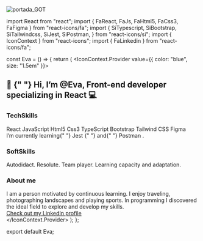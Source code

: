 ![portada_GOT](https://github.com/miskybox/miskybox/assets/139983709/d2ce0dbc-7686-4799-87f3-06a6a160a502)

import React from "react";
import { FaReact, FaJs, FaHtml5, FaCss3, FaFigma } from "react-icons/fa";
import {
  SiTypescript,
  SiBootstrap,
  SiTailwindcss,
  SiJest,
  SiPostman,
} from "react-icons/si";
import { IconContext } from "react-icons";
import { FaLinkedin } from "react-icons/fa";

const Eva = () => {
  return (
    <IconContext.Provider value={{ color: "blue", size: "1.5em" }}>
      <div className="profile">
        <h2 className="greeting">
          <span role="img" aria-label="wave">
            👋
          </span>{" "}
          Hi, I’m <span className="name">@Eva</span>, Front-end developer
          specializing in <span className="highlight">React</span> 💻
        </h2>
        <div className="skills">
          <h3>TechSkills</h3>
          <span className="icon">
            <FaReact />
            React
          </span>
          <span className="icon">
            <FaJs />
            JavaScript
          </span>
          <span className="icon">
            <FaHtml5 />
            Html5
          </span>
          <span className="icon">
            <FaCss3 />
            Css3
          </span>
          <span className="icon">
            <SiTypescript />
            TypeScript
          </span>
          <span className="icon">
            <SiBootstrap />
            Bootstrap
          </span>
          <span className="icon">
            <SiTailwindcss />
            Tailwind CSS
          </span>
          <span className="icon">
            <FaFigma />
            Figma
          </span>
        </div>
        <div className="learning">
          I’m currently learning{" "}
          <span className="icon">
            <SiJest />
            Jest
          </span>{" "}
          and{" "}
          <span className="icon">
            <SiPostman />
            Postman
          </span>
          .
        </div>
        <div className="soft-skills">
          <h3>SoftSkills</h3>
          Autodidact. Resolute. Team player. Learning capacity and adaptation.
        </div>
        <div className="about-me">
          <h3>About me</h3>I am a person motivated by continuous learning. I
          enjoy traveling, photographing landscapes and playing sports. In
          programming I discovered the ideal field to explore and develop my
          skills.
        </div>
        <div className="linkedin-link">
          <a
            href="https://www.linkedin.com/in/eva-sisalli-guzman/"
            target="_blank"
            rel="noopener noreferrer"
          >
            <FaLinkedin /> Check out my LinkedIn profile
          </a>
        </div>
      </div>
    </IconContext.Provider>
  );
};

export default Eva;
